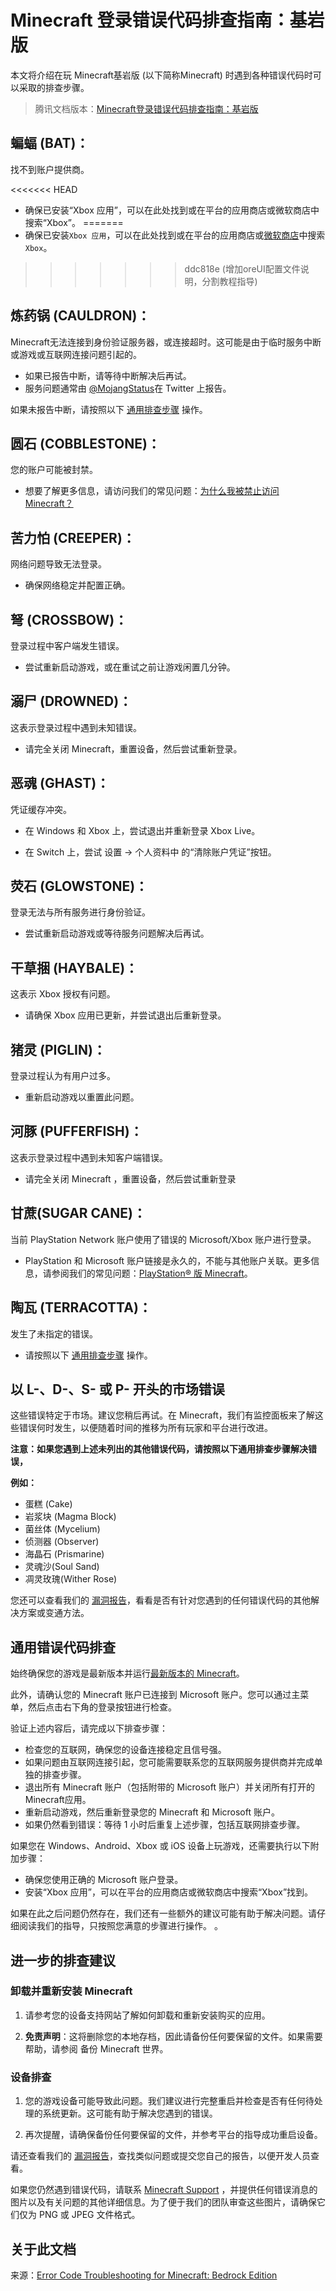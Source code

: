 # Minecraft 登录错误代码排查指南：基岩版

本文将介绍在玩 Minecraft基岩版 (以下简称Minecraft) 时遇到各种错误代码时可以采取的排查步骤。

> 腾讯文档版本：[Minecraft登录错误代码排查指南：基岩版](https://docs.qq.com/doc/DY1htdVJtQ1BMdE5i)

## 蝙蝠 (BAT)：

找不到账户提供商。

<<<<<<< HEAD
- 确保已安装“Xbox 应用”，可以在此处找到或在平台的应用商店或微软商店中搜索“Xbox”。
=======
- 确保已安装`Xbox 应用`，可以在此处找到或在平台的应用商店或[微软商店](ms-windows-store://pdp?ocid=pdpshare&referrer=storeforweb&productid=9mv0b5hzvk9z&mode=full&storecid=sfw-secondary-cta&webid=51a43f17-c884-4c21-ac9e-5b0781a219a6&websessionid=8cb1198e-a0fe-4c3a-a117-4a84b41ccd55)中搜索`Xbox`。
>>>>>>> ddc818e (增加oreUI配置文件说明，分割教程指导)

## 炼药锅 (CAULDRON)：

Minecraft无法连接到身份验证服务器，或连接超时。这可能是由于临时服务中断或游戏或互联网连接问题引起的。

- 如果已报告中断，请等待中断解决后再试。
- 服务问题通常由 [@MojangStatus](https://nam06.safelinks.protection.outlook.com/?url=https%3A%2F%2Fwww.twitter.com%2FMojangStatus&data=04%7C01%7Cv-abjork%40microsoft.com%7C4e562032327147814e7508d9d6122f89%7C72f988bf86f141af91ab2d7cd011db47%7C1%7C0%7C637776195864235828%7CUnknown%7CTWFpbGZsb3d8eyJWIjoiMC4wLjAwMDAiLCJQIjoiV2luMzIiLCJBTiI6Ik1haWwiLCJXVCI6Mn0%3D%7C3000&sdata=Ubeo%2FRZJv5kyXx8fSqamdsVUOjpDo%2BsoD%2FFszd057k0%3D&reserved=0)在 Twitter 上报告。

如果未报告中断，请按照以下 [通用排查步骤](#通用错误代码排查) 操作。

## 圆石 (COBBLESTONE)：

您的账户可能被封禁。

- 想要了解更多信息，请访问我们的常见问题：[为什么我被禁止访问 Minecraft？](https://help.minecraft.net/hc/en-us/articles/4408964729869-Why-Have-I-Been-Banned-from-Minecraft-)

## 苦力怕 (CREEPER)：

网络问题导致无法登录。

- 确保网络稳定并配置正确。

## 弩 (CROSSBOW)：

登录过程中客户端发生错误。

- 尝试重新启动游戏，或在重试之前让游戏闲置几分钟。

## 溺尸 (DROWNED)：

这表示登录过程中遇到未知错误。

- 请完全关闭 Minecraft，重置设备，然后尝试重新登录。

## 恶魂 (GHAST)：

凭证缓存冲突。

- 在 Windows 和 Xbox 上，尝试退出并重新登录 Xbox Live。

- 在 Switch 上，尝试 设置 -> 个人资料中 的“清除账户凭证”按钮。

## 荧石 (GLOWSTONE)：

登录无法与所有服务进行身份验证。

- 尝试重新启动游戏或等待服务问题解决后再试。

## 干草捆 (HAYBALE)：

这表示 Xbox 授权有问题。

- 请确保 Xbox 应用已更新，并尝试退出后重新登录。

## 猪灵 (PIGLIN)：

登录过程认为有用户过多。

- 重新启动游戏以重置此问题。

## 河豚 (PUFFERFISH)：

这表示登录过程中遇到未知客户端错误。

- 请完全关闭 Minecraft ，重置设备，然后尝试重新登录

## 甘蔗(SUGAR CANE)：

当前 PlayStation Network 账户使用了错误的 Microsoft/Xbox 账户进行登录。

- PlayStation 和 Microsoft
  账户链接是永久的，不能与其他账户关联。更多信息，请参阅我们的常见问题：[PlayStation® 版 Minecraft](https://help.minecraft.net/hc/en-us/articles/360037725571-Minecraft-for-PlayStation-4-FAQ)。

## 陶瓦 (TERRACOTTA)：

发生了未指定的错误。

- 请按照以下 [通用排查步骤](#通用错误代码排查) 操作。

## 以 L-、D-、S- 或 P- 开头的市场错误

这些错误特定于市场。建议您稍后再试。在 Minecraft，我们有监控面板来了解这些错误何时发生，以便随着时间的推移为所有玩家和平台进行改进。

**注意：如果您遇到上述未列出的其他错误代码，请按照以下通用排查步骤解决错误，**

**例如：**

- 蛋糕 (Cake)
- 岩浆块 (Magma Block)
- 菌丝体 (Mycelium)
- 侦测器 (Observer)
- 海晶石 (Prismarine)
- 灵魂沙(Soul Sand)
- 凋灵玫瑰(Wither Rose)

您还可以查看我们的 [漏洞报告](https://bugs.mojang.com/secure/Dashboard.jspa)，看看是否有针对您遇到的任何错误代码的其他解决方案或变通方法。

## 通用错误代码排查

始终确保您的游戏是最新版本并运行[最新版本的 Minecraft](https://help.minecraft.net/hc/en-us/articles/4409225939853-Minecraft-Java-Edition-Installation-Issues-FAQ)。

此外，请确认您的 Minecraft 账户已连接到 Microsoft 账户。您可以通过主菜单，然后点击右下角的登录按钮进行检查。

验证上述内容后，请完成以下排查步骤：

- 检查您的互联网，确保您的设备连接稳定且信号强。
- 如果问题由互联网连接引起，您可能需要联系您的互联网服务提供商并完成单独的排查步骤。
- 退出所有 Minecraft 账户（包括附带的 Microsoft 账户）并关闭所有打开的 Minecraft应用。
- 重新启动游戏，然后重新登录您的 Minecraft 和 Microsoft 账户。
- 如果仍然看到错误：等待 1 小时后重复上述步骤，包括互联网排查步骤。

如果您在 Windows、Android、Xbox 或 iOS 设备上玩游戏，还需要执行以下附加步骤：

- 确保您使用正确的 Microsoft 账户登录。
- 安装“Xbox 应用”，可以在平台的应用商店或微软商店中搜索“Xbox”找到。

如果在此之后问题仍然存在，我们还有一些额外的建议可能有助于解决问题。请仔细阅读我们的指导，只按照您满意的步骤进行操作。 。

## 进一步的排查建议

### 卸载并重新安装 Minecraft

1. 请参考您的设备支持网站了解如何卸载和重新安装购买的应用。

2. **免责声明**：这将删除您的本地存档，因此请备份任何要保留的文件。如果需要帮助，请参阅 备份 Minecraft 世界。

### 设备排查

1. 您的游戏设备可能导致此问题。我们建议进行完整重启并检查是否有任何待处理的系统更新。这可能有助于解决您遇到的错误。

2. 再次提醒，请确保备份任何要保留的文件，并参考平台的指导成功重启设备。

请还查看我们的 [漏洞报告](https://bugs.mojang.com/secure/Dashboard.jspa)，查找类似问题或提交您自己的报告，以便开发人员查看。

如果您仍然遇到错误代码，请联系 [Minecraft Support](https://aka.ms/Minecraft-Support)
，并提供任何错误消息的图片以及有关问题的其他详细信息。为了便于我们的团队审查这些图片，请确保它们仅为
PNG 或 JPEG 文件格式。

## 关于此文档

来源：[Error Code Troubleshooting for Minecraft: Bedrock Edition](https://help.minecraft.net/hc/en-us/articles/4404016313741)



